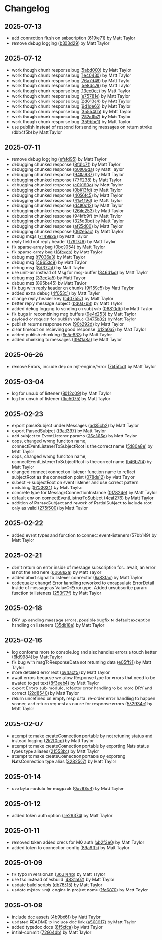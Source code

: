 # Changelog


## 2025-07-13
- add connection flush on subscription ([619fe71](https://github.com/mjt-engine/message/commit/619fe71151611ca694070aa626addda7c0c7d412)) by Matt Taylor
- remove debug logging ([b303d29](https://github.com/mjt-engine/message/commit/b303d291c1bdfb7ef52421ea85c50d957175edab)) by Matt Taylor

## 2025-07-12
- work though chunk response bug ([5abd000](https://github.com/mjt-engine/message/commit/5abd0008340b23e54fb00247a671b0b594ffb76d)) by Matt Taylor
- work though chunk response bug ([1e40430](https://github.com/mjt-engine/message/commit/1e4043057cbae7cea415db648bc0c53c558ac753)) by Matt Taylor
- work though chunk response bug ([76a7d46](https://github.com/mjt-engine/message/commit/76a7d467f89c4eac7622be915b5f9c59b9c52ed2)) by Matt Taylor
- work though chunk response bug ([5e8dc79](https://github.com/mjt-engine/message/commit/5e8dc79b8eb3697488211e08c8a7299b1efbe432)) by Matt Taylor
- work though chunk response bug ([13ec0ee](https://github.com/mjt-engine/message/commit/13ec0ee1ddcddc3ee7d03a8331b6e5b4b9c83a50)) by Matt Taylor
- work though chunk response bug ([e75781e](https://github.com/mjt-engine/message/commit/e75781e457ea22479b60e8272a8618f0a1d8993b)) by Matt Taylor
- work though chunk response bug ([2d613e4](https://github.com/mjt-engine/message/commit/2d613e40c89632460a048b5d17273711c6a82c9a)) by Matt Taylor
- work though chunk response bug ([9d1de66](https://github.com/mjt-engine/message/commit/9d1de663767d1017edf1baf8e50dfd992386c13d)) by Matt Taylor
- work though chunk response bug ([355540b](https://github.com/mjt-engine/message/commit/355540b34c47ae4258e06db67a2efb6bb8508a8c)) by Matt Taylor
- work though chunk response bug ([787a6b7](https://github.com/mjt-engine/message/commit/787a6b70506b2a9e40e4b407c8123e6dbd4aa190)) by Matt Taylor
- work though chunk response bug ([359bbe1](https://github.com/mjt-engine/message/commit/359bbe17e14122f62745871aa6cc84767a60a5a2)) by Matt Taylor
- use publish instead of respond for sending messages on return stroke ([dbb4f5b](https://github.com/mjt-engine/message/commit/dbb4f5b10fb4744b9792e471c7c6c7fc8b8d45cc)) by Matt Taylor

## 2025-07-11
- remove debug logging ([efafd95](https://github.com/mjt-engine/message/commit/efafd958aa1165d0969ecdad903883803ab8aee8)) by Matt Taylor
- debugging chunked response ([8fd1c7f](https://github.com/mjt-engine/message/commit/8fd1c7f01b13d15d1f09746667422538ffadde5d)) by Matt Taylor
- debugging chunked response ([b0909da](https://github.com/mjt-engine/message/commit/b0909da8d8ea0b0b001b0416f3a5849883a0fefa)) by Matt Taylor
- debugging chunked response ([948a937](https://github.com/mjt-engine/message/commit/948a937c312dd668d012325d1c30a78a24b9efa4)) by Matt Taylor
- debugging chunked response ([77ff238](https://github.com/mjt-engine/message/commit/77ff2380807b113eb4bba25da29b59062c731d57)) by Matt Taylor
- debugging chunked response ([e00180a](https://github.com/mjt-engine/message/commit/e00180a8e4cc3df8c7ed554f8307643914456e0e)) by Matt Taylor
- debugging chunked response ([0b813fd](https://github.com/mjt-engine/message/commit/0b813fd64e33972e36c69251478cc5ebfe8ef89d)) by Matt Taylor
- debugging chunked response ([4056fc5](https://github.com/mjt-engine/message/commit/4056fc55552e458babe9a1014c2951569640304e)) by Matt Taylor
- debugging chunked response ([41a419d](https://github.com/mjt-engine/message/commit/41a419dbe657f078e201f7c9479bd92014f22518)) by Matt Taylor
- debugging chunked response ([d490c12](https://github.com/mjt-engine/message/commit/d490c1210d81b0e2022e6776c027de98348ce244)) by Matt Taylor
- debugging chunked response ([26dc253](https://github.com/mjt-engine/message/commit/26dc253891e6b9754edc0518679accd893396927)) by Matt Taylor
- debugging chunked response ([94bfb9f](https://github.com/mjt-engine/message/commit/94bfb9f3b2f84effe2c4a9a5a73076cbfe351a1a)) by Matt Taylor
- debugging chunked response ([325d3bd](https://github.com/mjt-engine/message/commit/325d3bd9ba3f703a24c19379b5c1387785b4f47e)) by Matt Taylor
- debugging chunked response ([af25d00](https://github.com/mjt-engine/message/commit/af25d00bec4e44d21e4cd386c60cbbb4927c78a3)) by Matt Taylor
- debugging chunked response ([062e5ac](https://github.com/mjt-engine/message/commit/062e5ac43567934c924268cd9704f840f5b68e49)) by Matt Taylor
- debug msgs ([7149e29](https://github.com/mjt-engine/message/commit/7149e29b8d73a2b1daa822c1f0407294e265bccf)) by Matt Taylor
- reply field not reply header ([179f746](https://github.com/mjt-engine/message/commit/179f74657444bde3aa94fda309ba8954d78b01d5)) by Matt Taylor
- fix sparse-array bug ([0bc9054](https://github.com/mjt-engine/message/commit/0bc905495d0440bb073f66ccade521d2567f52d5)) by Matt Taylor
- fix sparse-array bug ([16fcceb](https://github.com/mjt-engine/message/commit/16fcceb7a4819e2f3f0c36aae5dbe10f1911fe2a)) by Matt Taylor
- debug msg ([f7036e3](https://github.com/mjt-engine/message/commit/f7036e313d59fab9172ae9c1260d96f1c7a57773)) by Matt Taylor
- debug msg ([49653c9](https://github.com/mjt-engine/message/commit/49653c9553799f079750e10c49c612499c4dbbfe)) by Matt Taylor
- debug msg ([8d377af](https://github.com/mjt-engine/message/commit/8d377affe8b5753c834052c22e42c2f3a300d332)) by Matt Taylor
- use unit-arr instead of Msg for msg-buffer ([346d1ad](https://github.com/mjt-engine/message/commit/346d1ad5e6401dc517064083ec4a104e6c2c7747)) by Matt Taylor
- debug msg ([33cc7a5](https://github.com/mjt-engine/message/commit/33cc7a51be119fd70927292f7b13af3df865af0f)) by Matt Taylor
- debug msg ([895ba45](https://github.com/mjt-engine/message/commit/895ba452b503ca609cab902fdd5a84ba19e39340)) by Matt Taylor
- fix bug with reply header on chunks ([9f159c5](https://github.com/mjt-engine/message/commit/9f159c5894b5ef2b72e41fff568a9d26c1685a24)) by Matt Taylor
- added extra debug ([4f053c1](https://github.com/mjt-engine/message/commit/4f053c1b7a65740819482c5a6626faf388ef268f)) by Matt Taylor
- change reply header key ([b407557](https://github.com/mjt-engine/message/commit/b40755767b130798d28a9e9cb35ba7c27b005523)) by Matt Taylor
- better reply message subject ([bd037b8](https://github.com/mjt-engine/message/commit/bd037b842916d9f6c5a4264afbeb2cbb5b51b8f1)) by Matt Taylor
- added debug logging to sending on subj sub ([06810db](https://github.com/mjt-engine/message/commit/06810dbc201e1131812d28365c7e45486c779b72)) by Matt Taylor
- fix bugs in recombining msg buffers ([9e4d253](https://github.com/mjt-engine/message/commit/9e4d2536843cdfed984089b200f90e309c8dce2a)) by Matt Taylor
- payload or request for publish value ([3475b82](https://github.com/mjt-engine/message/commit/3475b822a72f0a6a4f1ed931efe976d163b803f5)) by Matt Taylor
- publish returns response now ([90b292d](https://github.com/mjt-engine/message/commit/90b292df351c396c6069477b84af89a238fafa9c)) by Matt Taylor
- clear timeout on recieving good response ([b12a0a5](https://github.com/mjt-engine/message/commit/b12a0a512859038ce64ae36eaa83ee71a0c00a8e)) by Matt Taylor
- added publish chunking ([9e5e633](https://github.com/mjt-engine/message/commit/9e5e6338b26d2f39499d545d8284d168cf134643)) by Matt Taylor
- added chunking to messages ([3941a8a](https://github.com/mjt-engine/message/commit/3941a8a33ae33884669f182d4160d4b6a3e9a824)) by Matt Taylor

## 2025-06-26
- remove Errors, include dep on mjt-engine/error ([7bf5fcd](https://github.com/mjt-engine/message/commit/7bf5fcdaf0a5df657522d6e68e044987c91948bc)) by Matt Taylor

## 2025-03-04
- log for unsub of listener ([8012c09](https://github.com/mjt-engine/message/commit/8012c09cdd3b96c1359e36d803ab76782557b054)) by Matt Taylor
- log for unsub of listener ([fbc5075](https://github.com/mjt-engine/message/commit/fbc5075d161095d975a0bfd32adee5aab69a925c)) by Matt Taylor

## 2025-02-23
- export parseSubject under Messages ([ad35cb2](https://github.com/mjt-engine/message/commit/ad35cb2526309d278dac8832e456c7f7030ad828)) by Matt Taylor
- export ParsedSubject ([f9ad397](https://github.com/mjt-engine/message/commit/f9ad39744b564f1643373f66197667762ab84b9d)) by Matt Taylor
- add subject to EventListener params ([35e865a](https://github.com/mjt-engine/message/commit/35e865a7dad46facf8a2d0202b6fe3b6620fcb48)) by Matt Taylor
- oops, changed wrong funciton name, connectEventListenerToSubjectRoot is the correct name ([5d80a8e](https://github.com/mjt-engine/message/commit/5d80a8e92e0ac46c0f6a83af582074e1c127dc17)) by Matt Taylor
- oops, changed wrong funciton name, connectEventListenerToSubjectRoot is the correct name ([b46b7f4](https://github.com/mjt-engine/message/commit/b46b7f4fc256e1aa4af0ab7c82d6cde9ae8c0cc0)) by Matt Taylor
- changed connect connection listener function name to reflect subjectRoot as the connection point ([078de12](https://github.com/mjt-engine/message/commit/078de1207b3dc4883cfc067ccad4a47c71080bce)) by Matt Taylor
- subect -> subjectRoot on event listener and use correct pattern matching ([9753624](https://github.com/mjt-engine/message/commit/975362447aadd0510d958b529edd0d1c856cd7e2)) by Matt Taylor
- concrete type for MessageConnectionInstance ([0f7824e](https://github.com/mjt-engine/message/commit/0f7824edd5df6440ae947b528e3ce5f91bf8ec92)) by Matt Taylor
- default env on connectEventListnerToSubject ([4caf276](https://github.com/mjt-engine/message/commit/4caf2767fa685f8eb7d0998a96da3e1b952caba3)) by Matt Taylor
- addition of ParsedSubject and rework of PartialSubject to include root only as valid ([275f600](https://github.com/mjt-engine/message/commit/275f60025232468d9ac9dc61802dc90e399105b6)) by Matt Taylor

## 2025-02-22
- added event types and function to connect event-listeners ([57bb149](https://github.com/mjt-engine/message/commit/57bb1494ab7c23eedad6fe44f7a4666fe56b0590)) by Matt Taylor

## 2025-02-21
- don't return on error inside of message subscription for...await, an error is not the end here ([606882a](https://github.com/mjt-engine/message/commit/606882a8b0161b9f8ff3c3275dc1a4c940c1216b)) by Matt Taylor
- added abort signal to listener connector ([6a83fac](https://github.com/mjt-engine/message/commit/6a83fac773e61773ae7307c36be302828eaeecaa)) by Matt Taylor
- codequake change! Error handling reworked to encapsulate ErrorDetail inside of message as ValueOrError type. Added unsubscribe param function to listeners ([253f77f](https://github.com/mjt-engine/message/commit/253f77f2509350facf2537ae64eb263f97f82e2c)) by Matt Taylor

## 2025-02-18
- DRY up sending message errors, possible bugfix to default exception handling on listeners ([35db18a](https://github.com/mjt-engine/message/commit/35db18a77fbdc03b8f78d5af7333495230329bab)) by Matt Taylor

## 2025-02-16
- log conforms more to console.log and also handles errors a touch better ([6fd9984](https://github.com/mjt-engine/message/commit/6fd99840482ed19c6daa9ee288606a4eeb14461e)) by Matt Taylor
- fix bug with msgToResponseData not returning data ([e05ff91](https://github.com/mjt-engine/message/commit/e05ff910779f91efe5691caae913fa0f971923d0)) by Matt Taylor
- more detailed errorText ([b64acf5](https://github.com/mjt-engine/message/commit/b64acf5883f03649829533d46d43d0829922ea6f)) by Matt Taylor
- await errors because we allow Response type for errors that need to be awated to get text ([8f3eeb4](https://github.com/mjt-engine/message/commit/8f3eeb44b0fa3c8544afbec02eb0caa03abb1470)) by Matt Taylor
- export Errors sub-module, refactor error handling to be more DRY and correct ([22d8540](https://github.com/mjt-engine/message/commit/22d854067ccac56469dc66eb05a20b6f30f0487d)) by Matt Taylor
- return undefined on empty resp data. re-order error handling to happen sooner, and return request as cause for response errors ([582934c](https://github.com/mjt-engine/message/commit/582934c4ae3be64089bc13324af293f719757827)) by Matt Taylor

## 2025-02-07
- attempt to make createConnection portable by not retuning status and instead logging ([2b2f0cd](https://github.com/mjt-engine/message/commit/2b2f0cd2b14ccfa5835f5dd998414c5bf6634532)) by Matt Taylor
- attempt to make createConnection portable by exporting Nats status types type aliases ([21553bc](https://github.com/mjt-engine/message/commit/21553bc88c4126c918afda10446c47e83efe5626)) by Matt Taylor
- attempt to make createConnection portable by exporting NatsConnection type alias ([3282507](https://github.com/mjt-engine/message/commit/32825078521f6acb0237f0882a40ca775f5d4ac4)) by Matt Taylor

## 2025-01-14
- use byte module for msgpack ([0ad88c4](https://github.com/mjt-engine/message/commit/0ad88c4410e341d06b7b1f03142438e3aedce585)) by Matt Taylor

## 2025-01-12
- added token auth option ([ae29374](https://github.com/mjt-engine/message/commit/ae293741bce6f1d8bb3e419ec861c84612253454)) by Matt Taylor

## 2025-01-11
- removed token added creds for MQ auth ([ab2f3e0](https://github.com/mjt-engine/message/commit/ab2f3e05a3f1ef36612dd1b78485c09fe2100109)) by Matt Taylor
- added token to connection config ([89a9ffb](https://github.com/mjt-engine/message/commit/89a9ffb4e4b3bcb5b0d696b01fb56421eb4dd586)) by Matt Taylor

## 2025-01-09
- fix typo in version.sh ([363144b](https://github.com/mjt-engine/message/commit/363144b35fe39fb76a63c54e924921571158c604)) by Matt Taylor
- use tsc instead of esbuild ([4831a02](https://github.com/mjt-engine/message/commit/4831a026cd528819aa00232962b62c00980503fc)) by Matt Taylor
- update build scripts ([db76515](https://github.com/mjt-engine/message/commit/db76515a64bcd4566be8bc47678f89b8d6a4bf4f)) by Matt Taylor
- update mjtdev->mjt-engine in project name ([1fc6879](https://github.com/mjt-engine/message/commit/1fc687928574b4654a281068d4630422667cbc44)) by Matt Taylor

## 2025-01-08
- include doc assets ([4b9bd6f](https://github.com/mjt-engine/message/commit/4b9bd6f6ad07e21b5e857493ae66f2e2a5ce63ee)) by Matt Taylor
- updated README to include doc link ([e560017](https://github.com/mjt-engine/message/commit/e560017fdb79b66beebae7902c1625d407ac04e2)) by Matt Taylor
- added typedoc docs ([8f5cfca](https://github.com/mjt-engine/message/commit/8f5cfcad2b4cbd81e0965ca6388d8e9032d646dd)) by Matt Taylor
- initial-commit ([72864db](https://github.com/mjt-engine/message/commit/72864db36206d501966af068a54ae7ff996ae5d7)) by Matt Taylor
